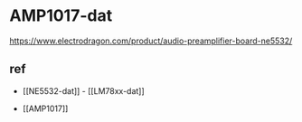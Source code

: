 
# AMP1017-dat

https://www.electrodragon.com/product/audio-preamplifier-board-ne5532/


## ref 

- [[NE5532-dat]] - [[LM78xx-dat]]


- [[AMP1017]]